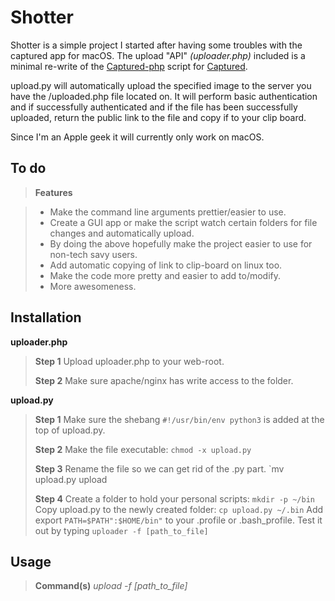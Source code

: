 Shotter
===================

Shotter is a simple project I started after having some troubles with the captured app for macOS. The upload "API" *(uploader.php)* included is a minimal re-write of the [Captured-php](https://github.com/csexton/captured-php) script for [Captured](http://www.capturedapp.com).

upload.py will automatically upload the specified image to the server you have the /uploaded.php file located on. It will perform basic authentication and if successfully authenticated and if the file has been successfully uploaded, return the public link to the file and copy if to your clip board.

Since I'm an Apple geek it will currently only work on macOS.


To do
-------------

>**Features**

 > -  Make the command line arguments prettier/easier to use.
 > -  Create a GUI app or make the script watch certain folders for file changes and automatically upload.
 > - By doing the above hopefully make the project easier to use for non-tech savy users.
 > - Add automatic copying of link to clip-board on linux too.
 > - Make the code more pretty and easier to add to/modify.
 > - More awesomeness.

Installation
-------------

**uploader.php**
>**Step 1**
>Upload uploader.php to your web-root.
>
>**Step 2**
>Make sure apache/nginx has write access to the folder.

**upload.py**
> **Step 1**
> Make sure the shebang `#!/usr/bin/env python3` is added at the top of upload.py.
>
> **Step 2**
> Make the file executable: `chmod -x upload.py`
>
>**Step 3**
> Rename the file so we can get rid of the .py part. `mv upload.py upload
>
> **Step 4**
> Create a folder to hold your personal scripts: `mkdir -p ~/bin`
> Copy upload.py to the newly created folder: `cp upload.py ~/.bin`
> Add export `PATH=$PATH":$HOME/bin"` to your .profile or .bash_profile.
> Test it out by typing `uploader -f [path_to_file]`


Usage
-------------

> **Command(s)**
> *upload -f [path_to_file]*

